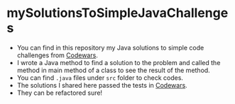 # mySolutionsToSimpleJavaChallenges

- You can find in this repository my Java solutions to simple code challenges from [Codewars](https://www.codewars.com/dashboard).
- I wrote a Java method to find a solution to the problem and called the method in main method
of a class to see the result of the method.
- You can find `.java` files under `src` folder to check codes.
- The solutions I shared here passed the tests in [Codewars](https://www.codewars.com/dashboard).
- They can be refactored sure!
